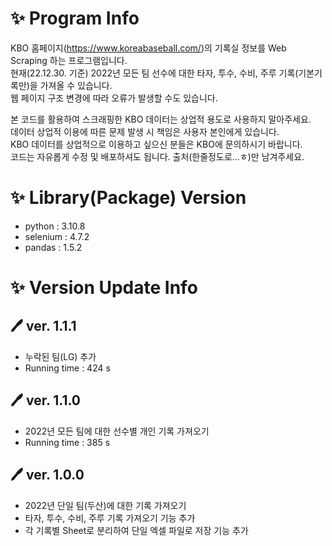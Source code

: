 # ✨ Program Info
KBO 홈페이지(https://www.koreabaseball.com/)의 기록실 정보를 Web Scraping 하는 프로그램입니다.  
현재(22.12.30. 기준) 2022년 모든 팀 선수에 대한 타자, 투수, 수비, 주루 기록(기본기록만)을 가져올 수 있습니다.  
웹 페이지 구조 변경에 따라 오류가 발생할 수도 있습니다.

본 코드를 활용하여 스크래핑한 KBO 데이터는 상업적 용도로 사용하지 말아주세요.  
데이터 상업적 이용에 따른 문제 발생 시 책임은 사용자 본인에게 있습니다.  
KBO 데이터를 상업적으로 이용하고 싶으신 분들은 KBO에 문의하시기 바랍니다.  
코드는 자유롭게 수정 및 배포하셔도 됩니다. 출처(한줄정도로...ㅎ)만 남겨주세요.  

# ✨ Library(Package) Version
- python : 3.10.8
- selenium : 4.7.2
- pandas : 1.5.2

# ✨ Version Update Info
## 🖊️ ver. 1.1.1
- 누락된 팀(LG) 추가
- Running time : 424 s

## 🖊️ ver. 1.1.0
- 2022년 모든 팀에 대한 선수별 개인 기록 가져오기
- Running time : 385 s

## 🖊️ ver. 1.0.0
- 2022년 단일 팀(두산)에 대한 기록 가져오기
- 타자, 투수, 수비, 주루 기록 가져오기 기능 추가
- 각 기록별 Sheet로 분리하여 단일 엑셀 파일로 저장 기능 추가